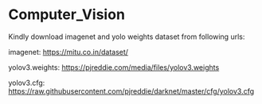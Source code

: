 # Computer_Vision

Kindly download imagenet and yolo weights dataset from following urls: 

imagenet: https://mitu.co.in/dataset/

yolov3.weights: https://pjreddie.com/media/files/yolov3.weights

yolov3.cfg: https://raw.githubusercontent.com/pjreddie/darknet/master/cfg/yolov3.cfg
